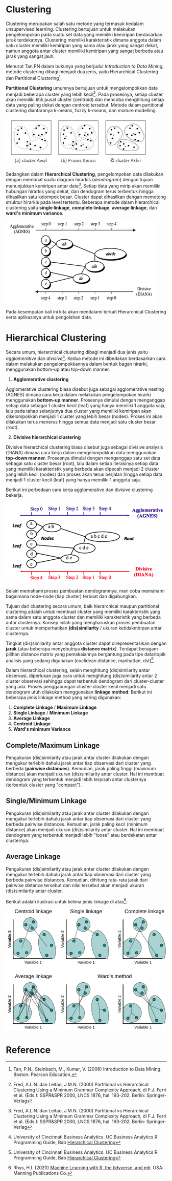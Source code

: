 # Clustering

Clustering merupakan salah satu metode yang termasuk kedalam unsupervised learning. Clustering bertujuan untuk melakukan pengelompokan pada suatu set data yang memiliki kemiripan berdasarkan jarak terdekatnya. Clustering memiliki karakteristik dimana anggota dalam satu cluster memiliki kemiripan yang sama atau jarak yang sangat dekat, namun anggota antar cluster memiliki kemiripan yang sangat berbeda atau jarak yang sangat jauh.

Menurut Tan,PN dalam bukunya yang berjudul *Introduction to Data Mining*, metode clustering dibagi menjadi dua jenis, yaitu Hierarchical Clustering dan Partitional Clustering[^1]. 

**Partitional Clustering** umumnya bertujuan untuk mengelompokkan data menjadi beberapa cluster yang lebih kecil[^2]. Pada prosesnya, setiap cluster akan memiliki titik pusat cluster (centroid) dan mencoba menghitung setiap data yang paling dekat dengan centroid tersebut. Metode dalam partitional clustering diantaranya k-means, fuzzy k-means, dan mixture modelling.

![](image/partitional.png)

Sedangkan dalam **Hierarchical Clustering**, pengelompokan data dilakukan dengan membuat suatu diagram hirarkis (*dendrogram*) dengan tujuan menunjukkan kemiripan antar data[^2]. Setiap data yang mirip akan memiliki hubungan hirarkis yang dekat, dan dendogram terus terbentuk hingga dihasilkan satu kelompok besar. Cluster dapat dihasilkan dengan memotong struktur hirarkis pada level tertentu. Beberapa metode dalam hierarchical clustering yaitu **single linkage**, **complete linkage**, **average linkage**, dan **ward's minimum variance**.

![](image/hc.png)

Pada kesempatan kali ini kita akan mendalami terkait Hierarchical Clustering serta aplikasinya untuk pengolahan data.

# Hierarchical Clustering

Secara umum, hierarchical clustering dibagi menjadi dua jenis yaitu *agglomerative* dan *divisive*[^3]. Kedua metode ini dibedakan berdasarkan cara dalam melakukan pengelompokkannya dalam bentuk bagan hirarki, menggunakan bottom-up atau top-down manner.

1. **Agglomerative clustering** 

Agglomerative clustering biasa disebut juga sebagai agglomerative nesting (AGNES) dimana cara kerja dalam melakukan pengelompokan hirarki menggunakan **bottom-up manner**. Prosesnya dimulai dengan menganggap setiap data sebagai 1 cluster kecil (leaf) yang hanya memiliki 1 anggota saja, lalu pada tahap selanjutnya dua cluster yang memiliki kemiripan akan dikelompokkan menjadi 1 cluster yang lebih besar (nodes). Proses ini akan dilakukan terus menerus hingga semua data menjadi satu cluster besar (root). 

2. **Divisive hierarchical clustering**

Divisive hierarchical clustering biasa disebut juga sebagai divisive analysis (DIANA) dimana cara kerja dalam mengelompokkan data menggunakan **top-down manner**. Prosesnya dimulai dengan menganggap satu set data sebagai satu cluster besar (root), lalu dalam setiap iterasinya setiap data yang memiliki karakteristik yang berbeda akan dipecah menjadi 2 cluster yang lebih kecil (nodes) dan proses akan terus berjalan hingga setiap data menjadi 1 cluster kecil (leaf) yang hanya memiliki 1 anggota saja.

Berikut ini perbedaan cara kerja agglomerative dan divisive clustering bekerja.

![](image/agnes-vs-diana.png)

Selain memahami proses pembuatan dendogramnya, mari coba memahami bagaimana node-node (tiap cluster) terbuat dan digabungkan.

Tujuan dari clustering secara umum, baik hierarchical maupun partitional clustering adalah untuk membuat cluster yang memiliki karakteristik yang sama dalam satu anggota cluster dan memiliki karakteristik yang berbeda antar clusternya. Konsep inilah yang mengharuskan proses pembuatan cluster untuk memperhatikan **(dis)similarity** / ukuran ketidakmiripan antar clusternya. 

Tingkat (dis)similarity antar anggota cluster dapat direpresentasikan dengan **jarak** (atau beberapa menyebutnya **distance matrix**). Terdapat beragam pilihan distance matrix yang pemakaiannya bergantung pada tipe data/topik analisis yang sedang digunakan (euclidean distance, manhattan, dst)[^3].

Dalam hierarchical clustering, selain menghitung (dis)similarity antar observasi, diperlukan juga cara untuk menghitung (dis)similarity antar 2 cluster observasi sehingga dapat terbentuk dendogram dari cluster-cluster yang ada. Proses penggabungan cluster-cluster kecil menjadi satu dendogram utuh dilakukan menggunakan **linkage method**. Berikut ini beberapa jenis linkage method yang sering digunakan:

1. **Complete Linkage** / **Maximum Linkage**
2. **Single Linkage** / **Minimum Linkage**
3. **Average Linkage**
4. **Centroid Linkage**
5. **Ward's minimum Variance**

## Complete/Maximum Linkage

Pengukuran (dis)similarity atau jarak antar cluster dilakukan dengan mengukur terlebih dahulu jarak antar tiap observasi dari cluster yang berbeda (**pairwise distances**). Kemudian, jarak paling tinggi (maximum distance) akan menjadi ukuran (dis)similarity antar cluster. Hal ini membuat dendogram yang terbentuk menjadi lebih terpisah antar clusternya (terbentuk cluster yang "compact").

## Single/Minimum Linkage

Pengukuran (dis)similarity atau jarak antar cluster dilakukan dengan mengukur terlebih dahulu jarak antar tiap observasi dari cluster yang berbeda pairwise distances. Kemudian, jarak paling kecil (minimum distance) akan menjadi ukuran (dis)similarity antar cluster. Hal ini membuat dendogram yang terbentuk menjadi lebih "loose" atau berdekatan antar clusternya.

## Average Linkage

Pengukuran (dis)similarity atau jarak antar cluster dilakukan dengan mengukur terlebih dahulu jarak antar tiap observasi dari cluster yang berbeda pairwise distances. Kemudian, dihitung rata-rata jarak dari pairwise distance tersebut dan nilai tersebut akan menjadi ukuran (dis)similarity antar cluster.

Berikut adalah ilustrasi untuk kelima jenis linkage di atas[^4]:

![](image/linkage.png)

# Reference

[^1]: Tan, P.N., Steinbach, M., Kumar, V. (2006) Introduction to Data Mining. Boston: Pearson Education.

[^2]: Fred, A.L.N. dan Leitao, J.M.N. (2000) Partitional vs Hierarchical Clustering Using a Minimum Grammar Complexity Approach, di F.J. Ferri et al. (Eds.): SSPR&SPR 2000, LNCS 1876, hal. 193-202. Berlin: Springer-Verlag

[^3]: University of Cincinnati Business Analytics. UC Business Analytics R Programming Guide, Bab [Hierarchical Clustering](https://uc-r.github.io/hc_clustering)

[^4]: Rhys, H.I. (2020) [Machine Learning with R, the tidyverse, and mlr](https://livebook.manning.com/book/machine-learning-for-mortals-mere-and-otherwise/chapter-17/). USA: Manning Publications Co.

